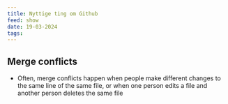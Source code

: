 ```yaml
---
title: Nyttige ting om Github
feed: show
date: 19-03-2024
tags:
---
```


## Merge conflicts
- Often, merge conflicts happen when people make different changes to the same line of the same file, or when one person edits a file and another person deletes the same file